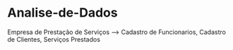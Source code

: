# Analise-de-Dados
Empresa de Prestação de Serviços --> Cadastro de Funcionarios, Cadastro de Clientes, Serviços Prestados
